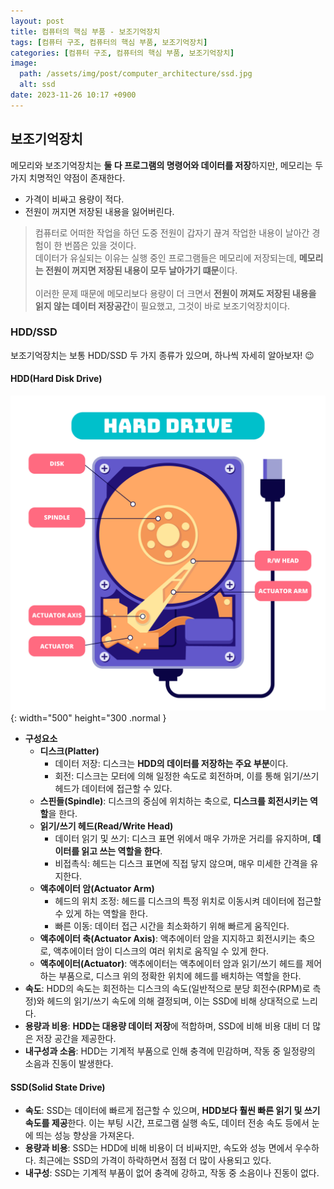 ```yaml
---
layout: post
title: 컴퓨터의 핵심 부품 - 보조기억장치
tags: [컴퓨터 구조, 컴퓨터의 핵심 부품, 보조기억장치]
categories: [컴퓨터 구조, 컴퓨터의 핵심 부품, 보조기억장치]
image:
  path: /assets/img/post/computer_architecture/ssd.jpg
  alt: ssd
date: 2023-11-26 10:17 +0900
---
```


## 보조기억장치

메모리와 보조기억장치는 **둘 다 프로그램의 명령어와 데이터를 저장**하지만, 메모리는 두 가지 치명적인 약점이 존재한다.

- 가격이 비싸고 용량이 적다.
- 전원이 꺼지면 저장된 내용을 잃어버린다.

> 컴퓨터로 어떠한 작업을 하던 도중 전원이 갑자기 끊겨 작업한 내용이 날아간 경험이 한 번쯤은 있을 것이다. <br>
> 데이터가 유실되는 이유는 실행 중인 프로그램들은 메모리에 저장되는데, **메모리는 전원이 꺼지면 저장된 내용이 모두 날아가기 떄문**이다. <br><br>
> 이러한 문제 때문에 메모리보다 용량이 더 크면서 **전원이 꺼져도 저장된 내용을 읽지 않는 데이터 저장공간**이 필요했고, 그것이 바로 보조기억장치이다.

### HDD/SSD

보조기억장치는 보통 HDD/SSD 두 가지 종류가 있으며, 하나씩 자세히 알아보자! 😉

#### HDD(Hard Disk Drive)

![HDD](/assets/img/post/computer_architecture/hdd.jpg){: width="500" height="300 .normal }

- **구성요소**
  - **디스크(Platter)**
    - 데이터 저장: 디스크는 **HDD의 데이터를 저장하는 주요 부분**이다.
    - 회전: 디스크는 모터에 의해 일정한 속도로 회전하며, 이를 통해 읽기/쓰기 헤드가 데이터에 접근할 수 있다.
  - **스핀들(Spindle)**:
    디스크의 중심에 위치하는 축으로, **디스크를 회전시키는 역할**을 한다.
  - **읽기/쓰기 헤드(Read/Write Head)**
    - 데이터 읽기 및 쓰기: 디스크 표면 위에서 매우 가까운 거리를 유지하며, **데이터를 읽고 쓰는 역할을 한다**.
    - 비접촉식: 헤드는 디스크 표면에 직접 닿지 않으며, 매우 미세한 간격을 유지한다.
  - **액추에이터 암(Actuator Arm)**
    - 헤드의 위치 조정: 헤드를 디스크의 특정 위치로 이동시켜 데이터에 접근할 수 있게 하는 역할을 한다.
    - 빠른 이동: 데이터 접근 시간을 최소화하기 위해 빠르게 움직인다.
  - **액추에이터 축(Actuator Axis)**:
    액추에이터 암을 지지하고 회전시키는 축으로, 액추에이터 암이 디스크의 여러 위치로 움직일 수 있게 한다.
  - **액추에이터(Actuator)**:
    액추에이터는 액추에이터 암과 읽기/쓰기 헤드를 제어하는 부품으로, 디스크 위의 정확한 위치에 헤드를 배치하는 역할을 한다.
- **속도**: HDD의 속도는 회전하는 디스크의 속도(일반적으로 분당 회전수(RPM)로 측정)와 헤드의 읽기/쓰기 속도에 의해 결정되며, 이는 SSD에 비해 상대적으로 느리다.
- **용량과 비용**: **HDD는 대용량 데이터 저장**에 적합하며, SSD에 비해 비용 대비 더 많은 저장 공간을 제공한다.
- **내구성과 소음**: HDD는 기계적 부품으로 인해 충격에 민감하며, 작동 중 일정량의 소음과 진동이 발생한다.

#### SSD(Solid State Drive)

- **속도**: SSD는 데이터에 빠르게 접근할 수 있으며, **HDD보다 훨씬 빠른 읽기 및 쓰기 속도를 제공**한다. 이는 부팅 시간, 프로그램 실행 속도, 데이터 전송 속도 등에서 눈에 띄는 성능 향상을 가져온다.
- **용량과 비용**: SSD는 HDD에 비해 비용이 더 비싸지만, 속도와 성능 면에서 우수하다. 최근에는 SSD의 가격이 하락하면서 점점 더 많이 사용되고 있다.
- **내구성**: SSD는 기계적 부품이 없어 충격에 강하고, 작동 중 소음이나 진동이 없다.
